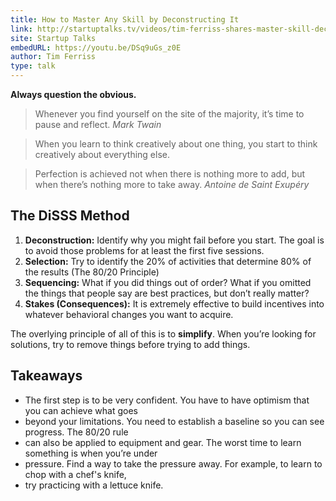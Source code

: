 ```yaml
---
title: How to Master Any Skill by Deconstructing It
link: http://startuptalks.tv/videos/tim-ferriss-shares-master-skill-deconstructing-next-web/
site: Startup Talks
embedURL: https://youtu.be/DSq9uGs_z0E
author: Tim Ferriss
type: talk
---
```


**Always question the obvious.**

> Whenever you find yourself on the site of the majority, it’s time to pause and reflect.
> <cite>Mark Twain</cite>

> When you learn to think creatively about one thing, you start to think creatively about everything
> else.

> Perfection is achieved not when there is nothing more to add, but when there’s nothing more to
> take away. <cite>Antoine de Saint Exupéry</cite>

## The DiSSS Method

1. **Deconstruction:** Identify why you might fail before you start. The goal is to avoid those
   problems for at least the first five sessions.
2. **Selection:** Try to identify the 20% of activities that determine 80% of the results (The 80/20
   Principle)
3. **Sequencing:**  What if you did things out of order? What if you omitted the things that people
   say are best practices, but don’t really matter?
4. **Stakes (Consequences):** It is extremely effective to build incentives into whatever behavioral
   changes you want to acquire.

The overlying principle of all of this is to **simplify**. When you’re looking for solutions, try to
remove things before trying to add things.

## Takeaways

* The first step is to be very confident. You have to have optimism that you can achieve what goes
* beyond your limitations. You need to establish a baseline so you can see progress. The 80/20 rule
* can also be applied to equipment and gear. The worst time to learn something is when you’re under
* pressure. Find a way to take the pressure away. For example, to learn to chop with a chef's knife,
* try practicing with a lettuce knife.
